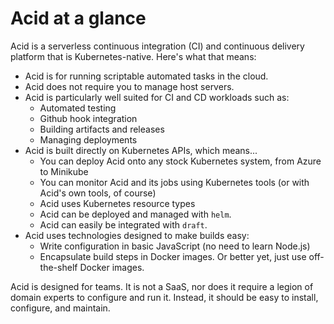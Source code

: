 # Acid at a glance

Acid is a serverless continuous integration (CI) and continuous delivery platform that is
Kubernetes-native. Here's what that means:

- Acid is for running scriptable automated tasks in the cloud.
- Acid does not require you to manage host servers.
- Acid is particularly well suited for CI and CD workloads such as:
  - Automated testing
  - Github hook integration
  - Building artifacts and releases
  - Managing deployments
- Acid is built directly on Kubernetes APIs, which means...
  - You can deploy Acid onto any stock Kubernetes system, from Azure to Minikube
  - You can monitor Acid and its jobs using Kubernetes tools (or with Acid's own tools, of course)
  - Acid uses Kubernetes resource types
  - Acid can be deployed and managed with `helm`.
  - Acid can easily be integrated with `draft`.
- Acid uses technologies designed to make builds easy:
  - Write configuration in basic JavaScript (no need to learn Node.js)
  - Encapsulate build steps in Docker images. Or better yet, just use off-the-shelf
    Docker images.

Acid is designed for teams. It is not a SaaS, nor does it require a legion of domain experts to configure and run it. Instead, it should be easy to install, configure, and maintain.
